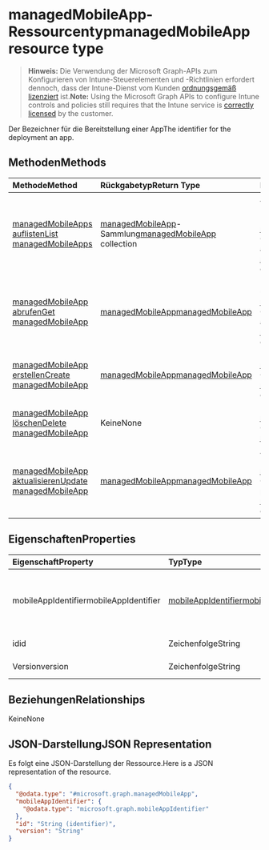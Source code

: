 # <a name="managedmobileapp-resource-type"></a><span data-ttu-id="41d7a-101">managedMobileApp-Ressourcentyp</span><span class="sxs-lookup"><span data-stu-id="41d7a-101">managedMobileApp resource type</span></span>

> <span data-ttu-id="41d7a-102">**Hinweis:** Die Verwendung der Microsoft Graph-APIs zum Konfigurieren von Intune-Steuerelementen und -Richtlinien erfordert dennoch, dass der Intune-Dienst vom Kunden [ordnungsgemäß lizenziert](https://go.microsoft.com/fwlink/?linkid=839381) ist.</span><span class="sxs-lookup"><span data-stu-id="41d7a-102">**Note:** Using the Microsoft Graph APIs to configure Intune controls and policies still requires that the Intune service is [correctly licensed](https://go.microsoft.com/fwlink/?linkid=839381) by the customer.</span></span>

<span data-ttu-id="41d7a-103">Der Bezeichner für die Bereitstellung einer App</span><span class="sxs-lookup"><span data-stu-id="41d7a-103">The identifier for the deployment an app.</span></span>
## <a name="methods"></a><span data-ttu-id="41d7a-104">Methoden</span><span class="sxs-lookup"><span data-stu-id="41d7a-104">Methods</span></span>
|<span data-ttu-id="41d7a-105">Methode</span><span class="sxs-lookup"><span data-stu-id="41d7a-105">Method</span></span>|<span data-ttu-id="41d7a-106">Rückgabetyp</span><span class="sxs-lookup"><span data-stu-id="41d7a-106">Return Type</span></span>|<span data-ttu-id="41d7a-107">Beschreibung</span><span class="sxs-lookup"><span data-stu-id="41d7a-107">Description</span></span>|
|:---|:---|:---|
|[<span data-ttu-id="41d7a-108">managedMobileApps auflisten</span><span class="sxs-lookup"><span data-stu-id="41d7a-108">List managedMobileApps</span></span>](../api/intune_mam_managedmobileapp_list.md)|<span data-ttu-id="41d7a-109">[managedMobileApp](../resources/intune_mam_managedmobileapp.md)-Sammlung</span><span class="sxs-lookup"><span data-stu-id="41d7a-109">[managedMobileApp](../resources/intune_mam_managedmobileapp.md) collection</span></span>|<span data-ttu-id="41d7a-110">Auflisten von Eigenschaften und Beziehungen der [managedMobileApp](../resources/intune_mam_managedmobileapp.md)-Objekte.</span><span class="sxs-lookup"><span data-stu-id="41d7a-110">List properties and relationships of the [managedMobileApp](../resources/intune_mam_managedmobileapp.md) objects.</span></span>|
|[<span data-ttu-id="41d7a-111">managedMobileApp abrufen</span><span class="sxs-lookup"><span data-stu-id="41d7a-111">Get managedMobileApp</span></span>](../api/intune_mam_managedmobileapp_get.md)|[<span data-ttu-id="41d7a-112">managedMobileApp</span><span class="sxs-lookup"><span data-stu-id="41d7a-112">managedMobileApp</span></span>](../resources/intune_mam_managedmobileapp.md)|<span data-ttu-id="41d7a-113">Lesen von Eigenschaften und Beziehungen des [managedMobileApp](../resources/intune_mam_managedmobileapp.md)-Objekts.</span><span class="sxs-lookup"><span data-stu-id="41d7a-113">Read properties and relationships of the [managedMobileApp](../resources/intune_mam_managedmobileapp.md) object.</span></span>|
|[<span data-ttu-id="41d7a-114">managedMobileApp erstellen</span><span class="sxs-lookup"><span data-stu-id="41d7a-114">Create managedMobileApp</span></span>](../api/intune_mam_managedmobileapp_create.md)|[<span data-ttu-id="41d7a-115">managedMobileApp</span><span class="sxs-lookup"><span data-stu-id="41d7a-115">managedMobileApp</span></span>](../resources/intune_mam_managedmobileapp.md)|<span data-ttu-id="41d7a-116">Erstellen eines neuen [managedMobileApp](../resources/intune_mam_managedmobileapp.md)-Objekts.</span><span class="sxs-lookup"><span data-stu-id="41d7a-116">Create a new [managedMobileApp](../resources/intune_mam_managedmobileapp.md) object.</span></span>|
|[<span data-ttu-id="41d7a-117">managedMobileApp löschen</span><span class="sxs-lookup"><span data-stu-id="41d7a-117">Delete managedMobileApp</span></span>](../api/intune_mam_managedmobileapp_delete.md)|<span data-ttu-id="41d7a-118">Keine</span><span class="sxs-lookup"><span data-stu-id="41d7a-118">None</span></span>|<span data-ttu-id="41d7a-119">Löscht ein [managedMobileApp](../resources/intune_mam_managedmobileapp.md)-Objekt.</span><span class="sxs-lookup"><span data-stu-id="41d7a-119">Deletes a [managedMobileApp](../resources/intune_mam_managedmobileapp.md).</span></span>|
|[<span data-ttu-id="41d7a-120">managedMobileApp aktualisieren</span><span class="sxs-lookup"><span data-stu-id="41d7a-120">Update managedMobileApp</span></span>](../api/intune_mam_managedmobileapp_update.md)|[<span data-ttu-id="41d7a-121">managedMobileApp</span><span class="sxs-lookup"><span data-stu-id="41d7a-121">managedMobileApp</span></span>](../resources/intune_mam_managedmobileapp.md)|<span data-ttu-id="41d7a-122">Aktualisieren der Eigenschaften eines [managedMobileApp](../resources/intune_mam_managedmobileapp.md)-Objekts.</span><span class="sxs-lookup"><span data-stu-id="41d7a-122">Update the properties of a [managedMobileApp](../resources/intune_mam_managedmobileapp.md) object.</span></span>|

## <a name="properties"></a><span data-ttu-id="41d7a-123">Eigenschaften</span><span class="sxs-lookup"><span data-stu-id="41d7a-123">Properties</span></span>
|<span data-ttu-id="41d7a-124">Eigenschaft</span><span class="sxs-lookup"><span data-stu-id="41d7a-124">Property</span></span>|<span data-ttu-id="41d7a-125">Typ</span><span class="sxs-lookup"><span data-stu-id="41d7a-125">Type</span></span>|<span data-ttu-id="41d7a-126">Beschreibung</span><span class="sxs-lookup"><span data-stu-id="41d7a-126">Description</span></span>|
|:---|:---|:---|
|<span data-ttu-id="41d7a-127">mobileAppIdentifier</span><span class="sxs-lookup"><span data-stu-id="41d7a-127">mobileAppIdentifier</span></span>|[<span data-ttu-id="41d7a-128">mobileAppIdentifier</span><span class="sxs-lookup"><span data-stu-id="41d7a-128">mobileAppIdentifier</span></span>](../resources/intune_mam_mobileappidentifier.md)|<span data-ttu-id="41d7a-129">Bezeichner der App mit dem zugehörigen Betriebssystemtyp</span><span class="sxs-lookup"><span data-stu-id="41d7a-129">The identifier for an app with it's operating system type.</span></span>|
|<span data-ttu-id="41d7a-130">id</span><span class="sxs-lookup"><span data-stu-id="41d7a-130">id</span></span>|<span data-ttu-id="41d7a-131">Zeichenfolge</span><span class="sxs-lookup"><span data-stu-id="41d7a-131">String</span></span>|<span data-ttu-id="41d7a-132">Schlüssel der Entität</span><span class="sxs-lookup"><span data-stu-id="41d7a-132">Key of the entity.</span></span>|
|<span data-ttu-id="41d7a-133">Version</span><span class="sxs-lookup"><span data-stu-id="41d7a-133">version</span></span>|<span data-ttu-id="41d7a-134">Zeichenfolge</span><span class="sxs-lookup"><span data-stu-id="41d7a-134">String</span></span>|<span data-ttu-id="41d7a-135">Version der Entität</span><span class="sxs-lookup"><span data-stu-id="41d7a-135">Version of the entity.</span></span>|

## <a name="relationships"></a><span data-ttu-id="41d7a-136">Beziehungen</span><span class="sxs-lookup"><span data-stu-id="41d7a-136">Relationships</span></span>
<span data-ttu-id="41d7a-137">Keine</span><span class="sxs-lookup"><span data-stu-id="41d7a-137">None</span></span>
## <a name="json-representation"></a><span data-ttu-id="41d7a-138">JSON-Darstellung</span><span class="sxs-lookup"><span data-stu-id="41d7a-138">JSON Representation</span></span>
<span data-ttu-id="41d7a-139">Es folgt eine JSON-Darstellung der Ressource.</span><span class="sxs-lookup"><span data-stu-id="41d7a-139">Here is a JSON representation of the resource.</span></span>
<!--{
  "blockType": "resource",
  "baseType": "microsoft.graph.entity",
  "keyProperty": "id",
  "@odata.type": "microsoft.graph.managedMobileApp"
}-->
``` json
{
  "@odata.type": "#microsoft.graph.managedMobileApp",
  "mobileAppIdentifier": {
    "@odata.type": "microsoft.graph.mobileAppIdentifier"
  },
  "id": "String (identifier)",
  "version": "String"
}
```








